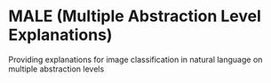 # MALE (Multiple Abstraction Level Explanations)
Providing explanations for image classification in natural language on multiple abstraction levels
